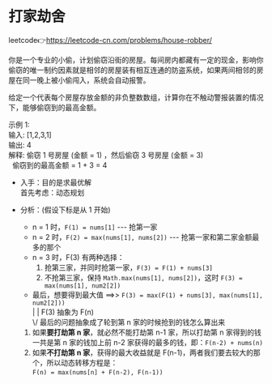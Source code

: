 # 打家劫舍  
leetcode👉https://leetcode-cn.com/problems/house-robber/  

你是一个专业的小偷，计划偷窃沿街的房屋。每间房内都藏有一定的现金，影响你偷窃的唯一制约因素就是相邻的房屋装有相互连通的防盗系统，如果两间相邻的房屋在同一晚上被小偷闯入，系统会自动报警。  

给定一个代表每个房屋存放金额的非负整数数组，计算你在不触动警报装置的情况下，能够偷窃到的最高金额。  

示例 1:  
输入: [1,2,3,1]  
输出: 4  
解释: 偷窃 1 号房屋 (金额 = 1) ，然后偷窃 3 号房屋 (金额 = 3)  
     偷窃到的最高金额 = 1 + 3 = 4  

- 入手：目的是求最优解  
  首先考虑：动态规划  

- 分析：(假设下标是从 1 开始)  
  + n = 1 时，`F(1) = nums[1]` --- 抢第一家  
  + n = 2 时，`F(2) = max(nums[1], nums[2])` --- 抢第一家和第二家金额最多的那个  
  + n = 3 时，F(3) 有两种选择：  
    1. 抢第三家，并同时抢第一家，`F(3) = F(1) + nums[3]`  
    2. 不抢第三家，保持 `Math.max(nums[1], nums[2])`，这时 `F(3) = max(nums[1], num2[2])`  
  + 最后，想要得到最大值 ==>> `F(3) = max(F(1) + nums[3], max(nums[1], num2[2]))`  
  | |  F(3) 抽象为 F(n)  
  \\/  最后的问题抽象成了轮到第 n 家的时候抢到的钱怎么算出来  
  1. 如果**要打劫第 n 家**，就必然不能打劫第 n-1 家，所以打劫第 n 家得到的钱一共是第 n 家的钱加上前 n-2 家获得的最多的钱，即：`F(n-2) + nums(n)`  
  2. 如果**不打劫第 n 家**，获得的最大收益就是 F(n-1)，两者我们要去较大的那个，所以动态转移方程是：  
  `F(n) = max(nums[n] + F(n-2), F(n-1))`  